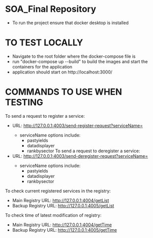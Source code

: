 # SOA_Final Repository

- To run the project ensure that docker desktop is installed

# TO TEST LOCALLY
- Navigate to the root folder where the docker-compose file is 
- run "docker-compose up --build" to build the images and start the containers for the application 
- application should start on http://localhost:3000/

# COMMANDS TO USE WHEN TESTING

To send a request to register a service: 
- URL: http://127.0.0.1:4003/send-register-request?serviceName=<serviceName>
  - serviceName options include:
      - pastyields
      - datadisplayer
      - rankbysector
To send a request to deregister a service:
- URL: http://127.0.0.1:4003/send-deregister-request?serviceName=<serviceName>
  - serviceName options include:
      - pastyields
      - datadisplayer
      - rankbysector
   
To check current registered services in the registry:
- Main Registry URL: http://127.0.0.1:4004/getList
- Backup Registry URL: http://127.0.0.1:4005/getList

 To check time of latest modification of registry:
- Main Registry URL: http://127.0.0.1:4004/getTime
- Backup Registry URL: http://127.0.0.1:4005/getTime
